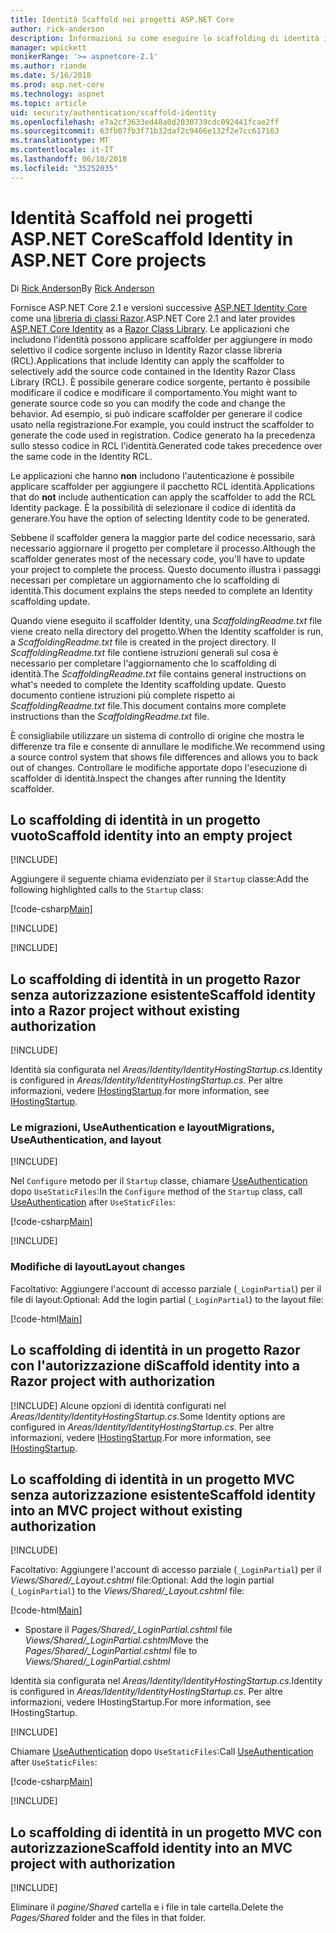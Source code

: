 ```yaml
---
title: Identità Scaffold nei progetti ASP.NET Core
author: rick-anderson
description: Informazioni su come eseguire lo scaffolding di identità in un progetto ASP.NET Core.
manager: wpickett
monikerRange: '>= aspnetcore-2.1'
ms.author: riande
ms.date: 5/16/2018
ms.prod: asp.net-core
ms.technology: aspnet
ms.topic: article
uid: security/authentication/scaffold-identity
ms.openlocfilehash: e7a2cf3633ed48a0d2030739cdc092441fcae2ff
ms.sourcegitcommit: 63fb07fb3f71b32daf2c9466e132f2e7cc617163
ms.translationtype: MT
ms.contentlocale: it-IT
ms.lasthandoff: 06/10/2018
ms.locfileid: "35252035"
---
```

# <a name="scaffold-identity-in-aspnet-core-projects"></a><span data-ttu-id="92799-103">Identità Scaffold nei progetti ASP.NET Core</span><span class="sxs-lookup"><span data-stu-id="92799-103">Scaffold Identity in ASP.NET Core projects</span></span>

<span data-ttu-id="92799-104">Di [Rick Anderson](https://twitter.com/RickAndMSFT)</span><span class="sxs-lookup"><span data-stu-id="92799-104">By [Rick Anderson](https://twitter.com/RickAndMSFT)</span></span>

<span data-ttu-id="92799-105">Fornisce ASP.NET Core 2.1 e versioni successive [ASP.NET Identity Core](xref:security/authentication/identity) come una [libreria di classi Razor](xref:mvc/razor-pages/ui-class).</span><span class="sxs-lookup"><span data-stu-id="92799-105">ASP.NET Core 2.1 and later provides [ASP.NET Core Identity](xref:security/authentication/identity) as a [Razor Class Library](xref:mvc/razor-pages/ui-class).</span></span> <span data-ttu-id="92799-106">Le applicazioni che includono l'identità possono applicare scaffolder per aggiungere in modo selettivo il codice sorgente incluso in Identity Razor classe libreria (RCL).</span><span class="sxs-lookup"><span data-stu-id="92799-106">Applications that include Identity can apply the scaffolder to selectively add the source code contained in the Identity Razor Class Library (RCL).</span></span> <span data-ttu-id="92799-107">È possibile generare codice sorgente, pertanto è possibile modificare il codice e modificare il comportamento.</span><span class="sxs-lookup"><span data-stu-id="92799-107">You might want to generate source code so you can modify the code and change the behavior.</span></span> <span data-ttu-id="92799-108">Ad esempio, si può indicare scaffolder per generare il codice usato nella registrazione.</span><span class="sxs-lookup"><span data-stu-id="92799-108">For example, you could instruct the scaffolder to generate the code used in registration.</span></span> <span data-ttu-id="92799-109">Codice generato ha la precedenza sullo stesso codice in RCL l'identità.</span><span class="sxs-lookup"><span data-stu-id="92799-109">Generated code takes precedence over the same code in the Identity RCL.</span></span>

<span data-ttu-id="92799-110">Le applicazioni che hanno **non** includono l'autenticazione è possibile applicare scaffolder per aggiungere il pacchetto RCL identità.</span><span class="sxs-lookup"><span data-stu-id="92799-110">Applications that do **not** include authentication can apply the scaffolder to add the RCL Identity package.</span></span> <span data-ttu-id="92799-111">È la possibilità di selezionare il codice di identità da generare.</span><span class="sxs-lookup"><span data-stu-id="92799-111">You have the option of selecting Identity code to be generated.</span></span>

<span data-ttu-id="92799-112">Sebbene il scaffolder genera la maggior parte del codice necessario, sarà necessario aggiornare il progetto per completare il processo.</span><span class="sxs-lookup"><span data-stu-id="92799-112">Although the scaffolder generates most of the necessary code, you'll have to update your project to complete the process.</span></span> <span data-ttu-id="92799-113">Questo documento illustra i passaggi necessari per completare un aggiornamento che lo scaffolding di identità.</span><span class="sxs-lookup"><span data-stu-id="92799-113">This document explains the steps needed to complete an Identity scaffolding update.</span></span>

<span data-ttu-id="92799-114">Quando viene eseguito il scaffolder Identity, una *ScaffoldingReadme.txt* file viene creato nella directory del progetto.</span><span class="sxs-lookup"><span data-stu-id="92799-114">When the Identity scaffolder is run, a *ScaffoldingReadme.txt* file is created in the project directory.</span></span> <span data-ttu-id="92799-115">Il *ScaffoldingReadme.txt* file contiene istruzioni generali sul cosa è necessario per completare l'aggiornamento che lo scaffolding di identità.</span><span class="sxs-lookup"><span data-stu-id="92799-115">The *ScaffoldingReadme.txt* file contains general instructions on what's needed to complete the Identity scaffolding update.</span></span> <span data-ttu-id="92799-116">Questo documento contiene istruzioni più complete rispetto ai *ScaffoldingReadme.txt* file.</span><span class="sxs-lookup"><span data-stu-id="92799-116">This document contains more complete instructions than the *ScaffoldingReadme.txt* file.</span></span>

<span data-ttu-id="92799-117">È consigliabile utilizzare un sistema di controllo di origine che mostra le differenze tra file e consente di annullare le modifiche.</span><span class="sxs-lookup"><span data-stu-id="92799-117">We recommend using a source control system that shows file differences and allows you to back out of changes.</span></span> <span data-ttu-id="92799-118">Controllare le modifiche apportate dopo l'esecuzione di scaffolder di identità.</span><span class="sxs-lookup"><span data-stu-id="92799-118">Inspect the changes after running the Identity scaffolder.</span></span>

## <a name="scaffold-identity-into-an-empty-project"></a><span data-ttu-id="92799-119">Lo scaffolding di identità in un progetto vuoto</span><span class="sxs-lookup"><span data-stu-id="92799-119">Scaffold identity into an empty project</span></span>

[!INCLUDE[](~/includes/scaffold-identity/id-scaffold-dlg.md)]

<span data-ttu-id="92799-120">Aggiungere il seguente chiama evidenziato per il `Startup` classe:</span><span class="sxs-lookup"><span data-stu-id="92799-120">Add the following highlighted calls to the `Startup` class:</span></span>

[!code-csharp[Main](scaffold-identity/sample/StartupEmpty.cs?name=snippet1&highlight=5,20-23)]

[!INCLUDE[](~/includes/scaffold-identity/hsts.md)]

[!INCLUDE[](~/includes/scaffold-identity/migrations.md)]

## <a name="scaffold-identity-into-a-razor-project-without-existing-authorization"></a><span data-ttu-id="92799-121">Lo scaffolding di identità in un progetto Razor senza autorizzazione esistente</span><span class="sxs-lookup"><span data-stu-id="92799-121">Scaffold identity into a Razor project without existing authorization</span></span>

<!--
set projNam=RPnoAuth
set projType=razor
set version=2.1.0

dotnet new %projType% -o %projNam%
cd %projNam%
dotnet add package Microsoft.VisualStudio.Web.CodeGeneration.Design -v %version%
dotnet restore
dotnet aspnet-codegenerator identity --useDefaultUI
dotnet ef migrations add CreateIdentitySchema
dotnet ef database update
-->

[!INCLUDE[](~/includes/scaffold-identity/id-scaffold-dlg.md)]

<span data-ttu-id="92799-122">Identità sia configurata nel *Areas/Identity/IdentityHostingStartup.cs*.</span><span class="sxs-lookup"><span data-stu-id="92799-122">Identity is configured in *Areas/Identity/IdentityHostingStartup.cs*.</span></span> <span data-ttu-id="92799-123">Per altre informazioni, vedere [IHostingStartup](xref:fundamentals/configuration/platform-specific-configuration).</span><span class="sxs-lookup"><span data-stu-id="92799-123">for more information, see [IHostingStartup](xref:fundamentals/configuration/platform-specific-configuration).</span></span>

<a name="efm"></a>

### <a name="migrations-useauthentication-and-layout"></a><span data-ttu-id="92799-124">Le migrazioni, UseAuthentication e layout</span><span class="sxs-lookup"><span data-stu-id="92799-124">Migrations, UseAuthentication, and layout</span></span>

[!INCLUDE[](~/includes/scaffold-identity/migrations.md)]

<span data-ttu-id="92799-125">Nel `Configure` metodo per il `Startup` classe, chiamare [UseAuthentication](https://docs.microsoft.com/en-us/dotnet/api/microsoft.aspnetcore.builder.authappbuilderextensions.useauthentication?view=aspnetcore-2.0#Microsoft_AspNetCore_Builder_AuthAppBuilderExtensions_UseAuthentication_Microsoft_AspNetCore_Builder_IApplicationBuilder_) dopo `UseStaticFiles`:</span><span class="sxs-lookup"><span data-stu-id="92799-125">In the `Configure` method of the `Startup` class, call [UseAuthentication](https://docs.microsoft.com/en-us/dotnet/api/microsoft.aspnetcore.builder.authappbuilderextensions.useauthentication?view=aspnetcore-2.0#Microsoft_AspNetCore_Builder_AuthAppBuilderExtensions_UseAuthentication_Microsoft_AspNetCore_Builder_IApplicationBuilder_) after `UseStaticFiles`:</span></span>

[!code-csharp[Main](scaffold-identity/sample/StartupRPnoAuth.cs?name=snippet1&highlight=29)]

[!INCLUDE[](~/includes/scaffold-identity/hsts.md)]

### <a name="layout-changes"></a><span data-ttu-id="92799-126">Modifiche di layout</span><span class="sxs-lookup"><span data-stu-id="92799-126">Layout changes</span></span>

<span data-ttu-id="92799-127">Facoltativo: Aggiungere l'account di accesso parziale (`_LoginPartial`) per il file di layout:</span><span class="sxs-lookup"><span data-stu-id="92799-127">Optional: Add the login partial (`_LoginPartial`) to the layout file:</span></span>

[!code-html[Main](scaffold-identity/sample/_Layout.cshtml?highlight=37)]

## <a name="scaffold-identity-into-a-razor-project-with-authorization"></a><span data-ttu-id="92799-128">Lo scaffolding di identità in un progetto Razor con l'autorizzazione di</span><span class="sxs-lookup"><span data-stu-id="92799-128">Scaffold identity into a Razor project with authorization</span></span>

<!--
Use >=2.1: dotnet new webapp -au Individual -o RPauth
Use = 2.0: dotnet new razor -au Individual -o RPauth
cd RPauth
dotnet add package Microsoft.VisualStudio.Web.CodeGeneration.Design
dotnet restore
dotnet aspnet-codegenerator identity -dc RPauth.Data.ApplicationDbContext --files Account.Register

[!INCLUDE[](~/includes/webapp-alias-notice.md)]
-->

[!INCLUDE[](~/includes/scaffold-identity/id-scaffold-dlg-auth.md)]
<span data-ttu-id="92799-129">Alcune opzioni di identità configurati nel *Areas/Identity/IdentityHostingStartup.cs*.</span><span class="sxs-lookup"><span data-stu-id="92799-129">Some Identity options are configured in *Areas/Identity/IdentityHostingStartup.cs*.</span></span> <span data-ttu-id="92799-130">Per altre informazioni, vedere [IHostingStartup](xref:fundamentals/configuration/platform-specific-configuration).</span><span class="sxs-lookup"><span data-stu-id="92799-130">For more information, see [IHostingStartup](xref:fundamentals/configuration/platform-specific-configuration).</span></span>

## <a name="scaffold-identity-into-an-mvc-project-without-existing-authorization"></a><span data-ttu-id="92799-131">Lo scaffolding di identità in un progetto MVC senza autorizzazione esistente</span><span class="sxs-lookup"><span data-stu-id="92799-131">Scaffold identity into an MVC project without existing authorization</span></span>

<!--
set projNam=MvcNoAuth
set projType=mvc
set version=2.1.0

dotnet new %projType% -o %projNam%
cd %projNam%
dotnet add package Microsoft.VisualStudio.Web.CodeGeneration.Design -v %version%
dotnet restore
dotnet aspnet-codegenerator identity --useDefaultUI
dotnet ef migrations add CreateIdentitySchema
dotnet ef database update
-->

[!INCLUDE[](~/includes/scaffold-identity/id-scaffold-dlg.md)]

<span data-ttu-id="92799-132">Facoltativo: Aggiungere l'account di accesso parziale (`_LoginPartial`) per il *Views/Shared/_Layout.cshtml* file:</span><span class="sxs-lookup"><span data-stu-id="92799-132">Optional: Add the login partial (`_LoginPartial`) to the *Views/Shared/_Layout.cshtml* file:</span></span>

[!code-html[Main](scaffold-identity/sample/_LayoutMvc.cshtml?highlight=37)]

* <span data-ttu-id="92799-133">Spostare il *Pages/Shared/_LoginPartial.cshtml* file *Views/Shared/_LoginPartial.cshtml*</span><span class="sxs-lookup"><span data-stu-id="92799-133">Move the *Pages/Shared/_LoginPartial.cshtml* file to *Views/Shared/_LoginPartial.cshtml*</span></span>

<span data-ttu-id="92799-134">Identità sia configurata nel *Areas/Identity/IdentityHostingStartup.cs*.</span><span class="sxs-lookup"><span data-stu-id="92799-134">Identity is configured in *Areas/Identity/IdentityHostingStartup.cs*.</span></span> <span data-ttu-id="92799-135">Per altre informazioni, vedere IHostingStartup.</span><span class="sxs-lookup"><span data-stu-id="92799-135">For more information, see IHostingStartup.</span></span>

[!INCLUDE[](~/includes/scaffold-identity/migrations.md)]

<span data-ttu-id="92799-136">Chiamare [UseAuthentication](https://docs.microsoft.com/en-us/dotnet/api/microsoft.aspnetcore.builder.authappbuilderextensions.useauthentication?view=aspnetcore-2.0#Microsoft_AspNetCore_Builder_AuthAppBuilderExtensions_UseAuthentication_Microsoft_AspNetCore_Builder_IApplicationBuilder_) dopo `UseStaticFiles`:</span><span class="sxs-lookup"><span data-stu-id="92799-136">Call [UseAuthentication](https://docs.microsoft.com/en-us/dotnet/api/microsoft.aspnetcore.builder.authappbuilderextensions.useauthentication?view=aspnetcore-2.0#Microsoft_AspNetCore_Builder_AuthAppBuilderExtensions_UseAuthentication_Microsoft_AspNetCore_Builder_IApplicationBuilder_) after `UseStaticFiles`:</span></span>

[!code-csharp[Main](scaffold-identity/sample/StartupMvcNoAuth.cs?name=snippet1&highlight=23)]

[!INCLUDE[](~/includes/scaffold-identity/hsts.md)]

## <a name="scaffold-identity-into-an-mvc-project-with-authorization"></a><span data-ttu-id="92799-137">Lo scaffolding di identità in un progetto MVC con autorizzazione</span><span class="sxs-lookup"><span data-stu-id="92799-137">Scaffold identity into an MVC project with authorization</span></span>

<!--
dotnet new mvc -au Individual -o MvcAuth
cd MvcAuth
dotnet add package Microsoft.VisualStudio.Web.CodeGeneration.Design
dotnet restore
dotnet aspnet-codegenerator identity -dc MvcAuth.Data.ApplicationDbContext --files Account.Register
-->

[!INCLUDE[](~/includes/scaffold-identity/id-scaffold-dlg-auth.md)]

<span data-ttu-id="92799-138">Eliminare il *pagine/Shared* cartella e i file in tale cartella.</span><span class="sxs-lookup"><span data-stu-id="92799-138">Delete the *Pages/Shared* folder and the files in that folder.</span></span>
